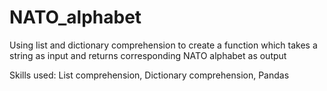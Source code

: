 # NATO_alphabet
Using list and dictionary comprehension to create a function which takes a string as input and returns corresponding NATO alphabet as output

Skills used:
List comprehension,
Dictionary comprehension,
Pandas
